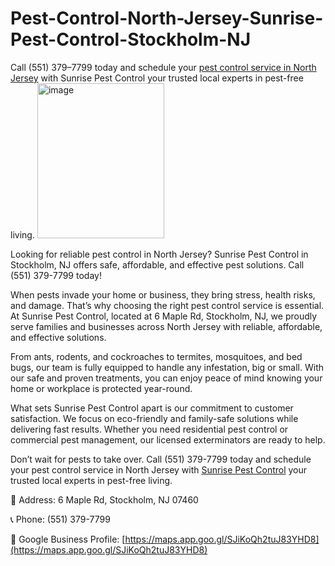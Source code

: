 # Pest-Control-North-Jersey-Sunrise-Pest-Control-Stockholm-NJ
Call (551) 379–7799 today and schedule your [pest control service in North Jersey](https://maps.app.goo.gl/SJiKoQh2tuJ83YHD8) with Sunrise Pest Control your trusted local experts in pest-free living.
<img width="203" height="248" alt="image" src="https://github.com/user-attachments/assets/eb3de7f3-fe63-4f04-b125-84ff80514af4" />

Looking for reliable pest control in North Jersey? Sunrise Pest Control in Stockholm, NJ offers safe, affordable, and effective pest solutions. Call (551) 379-7799 today! 

When pests invade your home or business, they bring stress, health risks, and damage. That’s why choosing the right pest control service is essential. At Sunrise Pest Control, located at 6 Maple Rd, Stockholm, NJ, we proudly serve families and businesses across North Jersey with reliable, affordable, and effective solutions.

From ants, rodents, and cockroaches to termites, mosquitoes, and bed bugs, our team is fully equipped to handle any infestation, big or small. With our safe and proven treatments, you can enjoy peace of mind knowing your home or workplace is protected year-round.

What sets Sunrise Pest Control apart is our commitment to customer satisfaction. We focus on eco-friendly and family-safe solutions while delivering fast results. Whether you need residential pest control or commercial pest management, our licensed exterminators are ready to help.

Don’t wait for pests to take over. Call (551) 379-7799 today and schedule your pest control service in North Jersey with [Sunrise Pest Control](https://maps.app.goo.gl/SJiKoQh2tuJ83YHD8)  your trusted local experts in pest-free living.

 
📍 Address:  6 Maple Rd, Stockholm, NJ 07460 

📞 Phone:   (551) 379-7799 

🔗 Google Business Profile:   [https://maps.app.goo.gl/SJiKoQh2tuJ83YHD8](https://maps.app.goo.gl/SJiKoQh2tuJ83YHD8)
